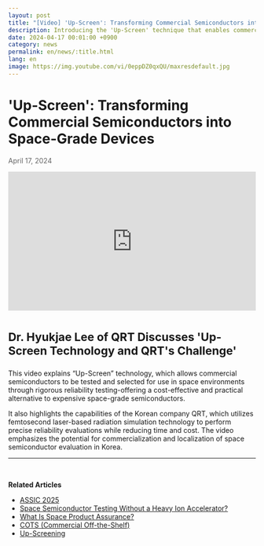 ```yaml
---
layout: post
title: "[Video] 'Up-Screen': Transforming Commercial Semiconductors into Space-Grade Devices"
description: Introducing the 'Up-Screen' technique that enables commercial semiconductors to be used in space. Dr. Hyukjae Lee from QRT explains how femtosecond laser-based testing enhances reliability and supports localization.
date: 2024-04-17 00:01:00 +0900
category: news
permalink: en/news/:title.html
lang: en
image: https://img.youtube.com/vi/0eppDZ0qxQU/maxresdefault.jpg
---
```


# 'Up-Screen': Transforming Commercial Semiconductors into Space-Grade Devices

<p style="color: #666666">April 17, 2024</p>

<style>.embed-container { position: relative; padding-bottom: 56.25%; height: 0; overflow: hidden; max-width: 100%; } .embed-container iframe, .embed-container object, .embed-container embed { position: absolute; top: 0; left: 0; width: 100%; height: 100%; }</style><div class='embed-container'><iframe src='https://www.youtube.com/embed/0eppDZ0qxQU' frameborder='0' allowfullscreen></iframe></div>

<script type="application/ld+json">
{
  "@context": "https://schema.org",
  "@type": "VideoObject",
  "name": "'Up-Screen': Transforming Commercial Semiconductors into Space-Grade Devices",
  "description": "Dr. Hyukjae Lee from QRT explains how Up-Screen technology enables commercial semiconductors to be used in space through reliability testing and femtosecond laser-based simulation.",
  "thumbnailUrl": "https://img.youtube.com/vi/0eppDZ0qxQU/maxresdefault.jpg",
  "uploadDate": "2024-04-17",
  "contentUrl": "https://www.youtube.com/watch?v=0eppDZ0qxQU",
  "embedUrl": "https://www.youtube.com/embed/0eppDZ0qxQU"
}
</script>


<br>

<p style="font-size:23px"><b>Dr. Hyukjae Lee of QRT Discusses 'Up-Screen Technology and QRT's Challenge'</b></p>

<p>This video explains “Up-Screen” technology, which allows commercial semiconductors to be tested and selected for use in space environments through rigorous reliability testing-offering a cost-effective and practical alternative to expensive space-grade semiconductors.</p>
<p>It also highlights the capabilities of the Korean company QRT, which utilizes femtosecond laser-based radiation simulation technology to perform precise reliability evaluations while reducing time and cost. The video emphasizes the potential for commercialization and localization of space semiconductor evaluation in Korea.</p>

-------------------------------------

<br/>

**Related Articles**
- [ASSIC 2025](/en/news/ASSIC2025.html)
- [Space Semiconductor Testing Without a Heavy Ion Accelerator?](/en/news/우주반도체테스트.html)
- [What Is Space Product Assurance?](/en/article/8.-EEE.html)
- [COTS (Commercial Off-the-Shelf)](/en/article/5.COTS.html)
- [Up-Screening](/en/article/12.upScreening.html)
